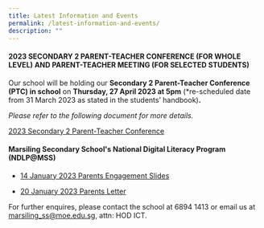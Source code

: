 ```yaml
---
title: Latest Information and Events
permalink: /latest-information-and-events/
description: ""
---
```

####   2023 SECONDARY 2 PARENT-TEACHER CONFERENCE (FOR WHOLE LEVEL) AND PARENT-TEACHER MEETING (FOR SELECTED STUDENTS)

Our school will be holding our **Secondary 2 Parent-Teacher Conference (PTC) in school** on **Thursday, 27 April 2023 at 5pm** (\*re-scheduled date from 31 March 2023 as stated in the students’ handbook)**.**

_Please refer to the following document for more details._

[2023 Secondary 2 Parent-Teacher Conference](/files/2023%20secondary%202%20ptc.pdf)



#### Marsiling Secondary School's National Digital Literacy Program (NDLP@MSS) 

* [14 January 2023 Parents Engagement Slides](/files/NDLP/14-Jan-2023-PLD-Parents-engagement.pdf)

* [20 January 2023 Parents Letter]()


For further enquires, please contact the school at 6894 1413 or email us at marsiling_ss@moe.edu.sg, attn: HOD ICT.